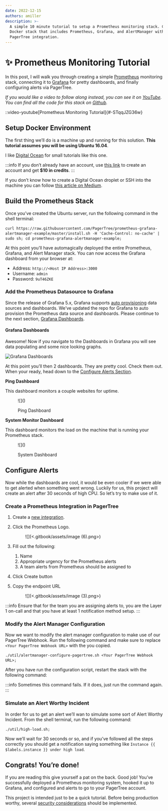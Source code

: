 ```yaml
---
date: 2022-12-15
authors: amiller
description: >-
  A simple 10 minute tutorial to setup a Prometheus monitoring stack. Create a
  Docker stack that includes Prometheus, Grafana, and AlertManager with a
  PagerTree integration.
---
```


# ✨ Prometheus Monitoring Tutorial

In this post, I will walk you through creating a simple [Prometheus](http://prometheus.io/) monitoring stack, connecting it to [Grafana](https://grafana.com/) for pretty dashboards, and finally configuring alerts via PagerTree.

_If you would like a video to follow along instead, you can see it on_ [_YouTube_](https://youtu.be/-STqqJZG36w)_. You can find all the code for this stack on_ [_Github_](https://github.com/PagerTree/prometheus-grafana-alertmanager-example)_._

<!-- truncate -->

::video-youtube[Prometheus Monitoring Tutorial]{#-STqqJZG36w}

## Setup Docker Environment <a href="#setup-docker-environment" id="setup-docker-environment"></a>

The first thing we’ll do is a machine up and running for this solution. **This tutorial assumes you will be using Ubuntu 16.04**.

I like [Digital Ocean](https://www.digitalocean.com/) for small tutorials like this one.

:::info
If you don’t already have an account, use [this link](https://m.do.co/c/ab4304b8ca5a) to create an account and get **$10 in credits**.
:::

If you don’t know how to create a Digital Ocean droplet or SSH into the machine you can follow [this article on Medium](https://medium.com/@armiiller/create-a-docker-droplet-on-digital-ocean-f19db2b4be53).

## Build the Prometheus Stack <a href="#build-the-prometheus-stack" id="build-the-prometheus-stack"></a>

Once you’ve created the Ubuntu server, run the following command in the shell terminal:

```shell-session
curl https://raw.githubusercontent.com/PagerTree/prometheus-grafana-alertmanager-example/master/install.sh -H 'Cache-Control: no-cache' | sudo sh; cd prometheus-grafana-alertmanager-example;
```

At this point you’ll have automagically deployed the entire Prometheus, Grafana, and Alert Manager stack. You can now access the Grafana dashboard from your browser at:&#x20;

* Address: `http://<Host IP Address>:3000`
* &#x20;Username: `admin`
* Password: `9uT46ZKE`

### Add the Prometheus Datasource to Grafana <a href="#add-the-prometheus-datasource-to-grafana" id="add-the-prometheus-datasource-to-grafana"></a>

Since the release of Grafana 5.x, Grafana supports [auto provisioning](http://docs.grafana.org/administration/provisioning/) data sources and dashboards. We’ve updated the repo for Grafana to auto provision the Prometheus data source and dashboards. Please continue to the next section, [Grafana Dashboards](prometheus-monitoring-tutorial.md#grafana-dashboards).

#### Grafana Dashboards <a href="#grafana-dashboards" id="grafana-dashboards"></a>

Awesome! Now if you navigate to the Dashboards in Grafana you will see data populating and some nice looking graphs.

![Grafana Dashboards](https://pagertree.com/assets/img/posts/2017/12/01/grafana-dashboards-5.x.gif)

At this point you’ll then 2 dashboards. They are pretty cool. Check them out. When your ready, head down to the [Configure Alerts Section](prometheus-monitoring-tutorial.md#configure-alerts).

**Ping Dashboard**

This dashboard monitors a couple websites for uptime.&#x20;

<figure>![](<https://pagertree.com/assets/img/posts/2017/12/01/dashboard-ping.png>)<figcaption><p>Ping Dashboard</p></figcaption></figure>

**System Monitor Dashboard**

This dashboard monitors the load on the machine that is running your Prometheus stack.&#x20;

<figure>![](<https://pagertree.com/assets/img/posts/2017/12/01/dashboard-system-monitoring.png>)<figcaption><p>System Dashboard</p></figcaption></figure>

## Configure Alerts <a href="#configure-alerts" id="configure-alerts"></a>

Now while the dashboards are cool, it would be even cooler if we were able to get alerted when something went wrong. Luckily for us, this project will create an alert after 30 seconds of high CPU. So let’s try to make use of it.

### Create a Prometheus Integration in PagerTree

1. Create a [new integration](https://app.pagertree.com/integrations/new).
2.  Click the Prometheus Logo.&#x20;

    <figure>![](<.gitbook/assets/image (6).png>)<figcaption></figcaption></figure>
3. Fill out the following:
   1. Name
   2. Appropriate urgency for the Prometheus alerts
   3. A team alerts from Prometheus should be assigned to
4. Click Create button
5.  Copy the endpoint URL&#x20;

    <figure>![](<.gitbook/assets/image (3).png>)<figcaption></figcaption></figure>

:::info
Ensure that for the team you are assigning alerts to, you are the Layer 1 on-call and that you have at least 1 notification method setup.
:::

### Modify the Alert Manager Configuration <a href="#modify-the-alert-manager-configuration" id="modify-the-alert-manager-configuration"></a>

Now we want to modify the alert manager configuration to make use of our PagerTree Webhook. Run the following command and make sure to replace `<Your PagerTree Webhook URL>` with the you copied.

```shell-session
./util/alertmanager-configure-pagertree.sh <Your PagerTree Webhook URL>;
```

After you have run the configuration script, restart the stack with the following command:

:::info
Sometimes this command fails. If it does, just run the command again.
:::

### Simulate an Alert Worthy Incident <a href="#simulate-an-alert-worthy-incident" id="simulate-an-alert-worthy-incident"></a>

In order for us to get an alert we’ll wan to simulate some sort of Alert Worthy Incident. From the shell terminal, run the following command:

```shell-session
./util/high-load.sh;
```

Now we’ll wait for 30 seconds or so, and if you’ve followed all the steps correctly you should get a notification saying something like `Instance {{ $labels.instance }} under high load`.

## Congrats! You’re done! <a href="#congrats-youre-done" id="congrats-youre-done"></a>

If you are reading this give yourself a pat on the back. Good job! You’ve successfully deployed a Prometheus monitoring system, hooked it up to Grafana, and configured and alerts to go to your PagerTree account.

This project is intended just to be a quick tutorial. Before being production worthy, several [security considerations](https://github.com/PagerTree/prometheus-grafana-alertmanager-example#security-considerations) should be implemented.
